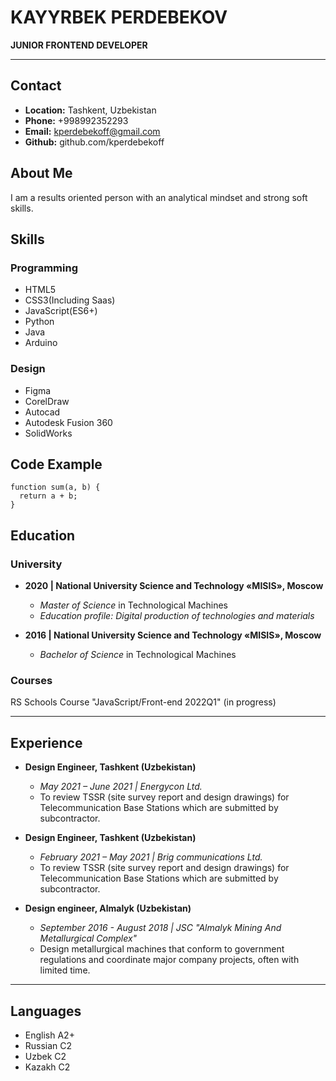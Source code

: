# KAYYRBEK PERDEBEKOV

**JUNIOR FRONTEND DEVELOPER**

---

## Contact

- **Location:** Tashkent, Uzbekistan
- **Phone:** +998992352293
- **Email:** kperdebekoff@gmail.com
- **Github:** github.com/kperdebekoff

## About Me

I am a results oriented person with an analytical mindset and strong soft skills.

## Skills

### Programming

- HTML5
- CSS3(Including Saas)
- JavaScript(ES6+)
- Python
- Java
- Arduino

### Design

- Figma
- CorelDraw
- Autocad
- Autodesk Fusion 360
- SolidWorks

## Code Example

```
function sum(a, b) {
  return a + b;
}
```

## Education

### University

- **2020 | National University Science and Technology «MISIS», Moscow**

  - _Master of Science_ in Technological Machines
  - _Education profile: Digital production of technologies and materials_

- **2016 | National University Science and Technology «MISIS», Moscow**
  - _Bachelor of Science_ in Technological Machines

### Courses

RS Schools Course "JavaScript/Front-end 2022Q1" (in progress)

---

## Experience

- **Design Engineer, Tashkent (Uzbekistan)**

  - _May 2021 – June 2021 | Energycon Ltd._
  - To review TSSR (site survey report and design drawings) for Telecommunication Base Stations which are submitted by subcontractor.

- **Design Engineer, Tashkent (Uzbekistan)**

  - _February 2021 – May 2021 | Brig communications Ltd._
  - To review TSSR (site survey report and design drawings) for Telecommunication Base Stations which are submitted by subcontractor.

- **Design engineer, Almalyk (Uzbekistan)**
  - _September 2016 - August 2018 | JSC "Almalyk Mining And Metallurgical Complex"_
  - Design metallurgical machines that conform to government regulations and coordinate major company projects, often with limited time.

---

## Languages

- English A2+
- Russian C2
- Uzbek C2
- Kazakh C2
